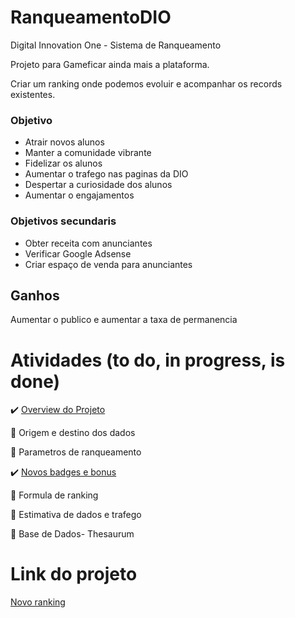 # RanqueamentoDIO
Digital Innovation One - Sistema de Ranqueamento 

Projeto para Gameficar ainda mais a plataforma.

Criar um ranking onde podemos evoluir e acompanhar os records existentes.

### Objetivo

- Atrair novos alunos
- Manter a comunidade vibrante
- Fidelizar os alunos
- Aumentar o trafego nas paginas da DIO
- Despertar a curiosidade dos alunos
- Aumentar o engajamentos

### Objetivos secundaris

- Obter receita com anunciantes
- Verificar Google Adsense 
- Criar espaço de venda para anunciantes

## Ganhos 
 
Aumentar o publico e aumentar a taxa de permanencia

# Atividades (to do, in progress, is done)

:heavy_check_mark: [Overview do Projeto](Overview.Md)

:construction: Origem e destino dos dados

:construction: Parametros de ranqueamento

:heavy_check_mark: [Novos badges e bonus](Badges.Md)

:construction: Formula de ranking

:construction: Estimativa de dados e trafego

:construction: Base de Dados- Thesaurum

# Link do projeto

[Novo ranking](https://github.com/users/VagnerBellacosa/projects/1)
